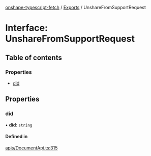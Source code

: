 [onshape-typescript-fetch](../README.md) / [Exports](../modules.md) / UnshareFromSupportRequest

# Interface: UnshareFromSupportRequest

## Table of contents

### Properties

- [did](UnshareFromSupportRequest.md#did)

## Properties

### did

• **did**: `string`

#### Defined in

[apis/DocumentApi.ts:315](https://github.com/toebes/onshape-typescript-fetch/blob/3e11ae1/apis/DocumentApi.ts#L315)
